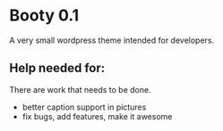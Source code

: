 <h1>Booty 0.1</h1>

<p>A very small wordpress theme intended for developers.</p>

<h2>Help needed for:</h2>

There are work that needs to be done.

<ul>
<li>better caption support in pictures</li>
<li>fix bugs, add features, make it awesome</li>
</ul>

